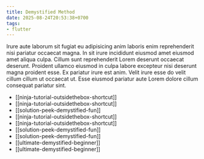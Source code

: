 ```yaml
---
title: Demystified Method
date: 2025-08-24T20:53:38+0700
tags:
- flutter
---
```


Irure aute laborum sit fugiat eu adipisicing anim laboris enim reprehenderit nisi pariatur occaecat magna. In sit irure incididunt eiusmod amet eiusmod amet aliqua culpa. Cillum sunt reprehenderit Lorem deserunt occaecat deserunt. Proident ullamco eiusmod in culpa labore excepteur nisi deserunt magna proident esse. Ex pariatur irure est anim. Velit irure esse do velit cillum cillum ut occaecat ut. Esse eiusmod pariatur aute Lorem dolore cillum consequat pariatur sint.


- [[ninja-tutorial-outsidethebox-shortcut]] 
- [[ninja-tutorial-outsidethebox-shortcut]] 
- [[solution-peek-demystified-fun]] 
- [[ninja-tutorial-outsidethebox-shortcut]] 
- [[ninja-tutorial-outsidethebox-shortcut]] 
- [[solution-peek-demystified-fun]] 
- [[solution-peek-demystified-fun]] 
- [[ultimate-demystified-beginner]] 
- [[ultimate-demystified-beginner]]